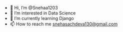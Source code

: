 - 👋 Hi, I’m @Snehaa1203
- 👀 I’m interested in Data Science
- 🌱 I’m currently learning Django
- 📫 How to reach me snehasachdeva130@gmail.com

<!---
Snehaa1203/Snehaa1203 is a ✨ special ✨ repository because its `README.md` (this file) appears on your GitHub profile.
You can click the Preview link to take a look at your changes.
--->
